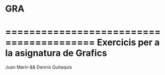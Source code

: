 GRA 
===
=========================================
 Exercicis per a la asignatura de Grafics
=========================================


Juan Marín && Dennis Quitaquís
